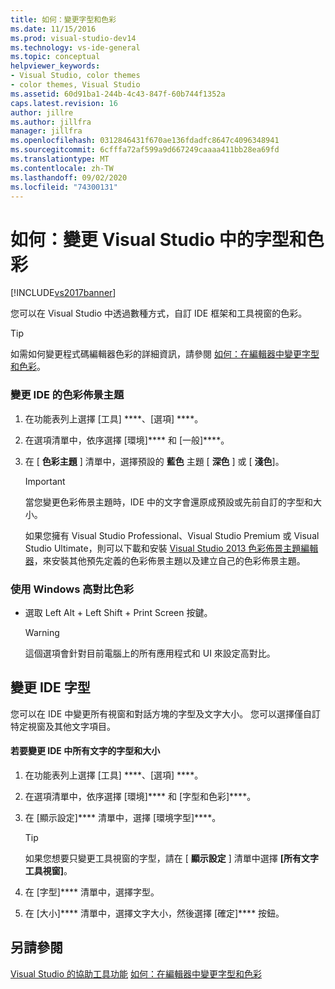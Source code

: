 ```yaml
---
title: 如何：變更字型和色彩
ms.date: 11/15/2016
ms.prod: visual-studio-dev14
ms.technology: vs-ide-general
ms.topic: conceptual
helpviewer_keywords:
- Visual Studio, color themes
- color themes, Visual Studio
ms.assetid: 60d91ba1-244b-4c43-847f-60b744f1352a
caps.latest.revision: 16
author: jillre
ms.author: jillfra
manager: jillfra
ms.openlocfilehash: 0312846431f670ae136fdadfc8647c4096348941
ms.sourcegitcommit: 6cfffa72af599a9d667249caaaa411bb28ea69fd
ms.translationtype: MT
ms.contentlocale: zh-TW
ms.lasthandoff: 09/02/2020
ms.locfileid: "74300131"
---
```

# <a name="how-to-change-fonts-and-colors-in-visual-studio"></a>如何：變更 Visual Studio 中的字型和色彩
[!INCLUDE[vs2017banner](../includes/vs2017banner.md)]

您可以在 Visual Studio 中透過數種方式，自訂 IDE 框架和工具視窗的色彩。

> [!TIP]
> 如需如何變更程式碼編輯器色彩的詳細資訊，請參閱 [如何：在編輯器中變更字型和色彩](../ide/reference/how-to-change-fonts-and-colors-in-the-editor.md)。

### <a name="change-the-color-theme-of-the-ide"></a>變更 IDE 的色彩佈景主題

1. 在功能表列上選擇 [工具] ****、[選項] ****。

2. 在選項清單中，依序選擇 [環境]**** 和 [一般]****。

3. 在 [ **色彩主題** ] 清單中，選擇預設的 **藍色** 主題 [ **深色** ] 或 [ **淺色**]。

    > [!IMPORTANT]
    > 當您變更色彩佈景主題時，IDE 中的文字會還原成預設或先前自訂的字型和大小。
    >
    >  如果您擁有 Visual Studio Professional、Visual Studio Premium 或 Visual Studio Ultimate，則可以下載和安裝 [Visual Studio 2013 色彩佈景主題編輯器](https://marketplace.visualstudio.com/items?itemName=MatthewJohnsonMSFT.VisualStudio2013ColorThemeEditor)，來安裝其他預先定義的色彩佈景主題以及建立自己的色彩佈景主題。

### <a name="use-windows-high-contrast-colors"></a>使用 Windows 高對比色彩

- 選取 Left Alt + Left Shift + Print Screen 按鍵。

    > [!WARNING]
    > 這個選項會針對目前電腦上的所有應用程式和 UI 來設定高對比。

## <a name="change-ide-fonts"></a>變更 IDE 字型
 您可以在 IDE 中變更所有視窗和對話方塊的字型及文字大小。 您可以選擇僅自訂特定視窗及其他文字項目。

#### <a name="to-change-the-font-and-size-of-all-text-in-the-ide"></a>若要變更 IDE 中所有文字的字型和大小

1. 在功能表列上選擇 [工具] ****、[選項] ****。

2. 在選項清單中，依序選擇 [環境]**** 和 [字型和色彩]****。

3. 在 [顯示設定]**** 清單中，選擇 [環境字型]****。

    > [!TIP]
    > 如果您想要只變更工具視窗的字型，請在 [ **顯示設定** ] 清單中選擇 **[所有文字工具視窗]**。

4. 在 [字型]**** 清單中，選擇字型。

5. 在 [大小]**** 清單中，選擇文字大小，然後選擇 [確定]**** 按鈕。

## <a name="see-also"></a>另請參閱
 [Visual Studio 的協助工具功能](../ide/reference/accessibility-features-of-visual-studio.md) [如何：在編輯器中變更字型和色彩](../ide/reference/how-to-change-fonts-and-colors-in-the-editor.md)
